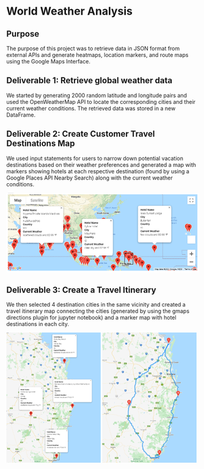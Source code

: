 # World Weather Analysis

## Purpose

The purpose of this project was to retrieve data in JSON format from external APIs and generate heatmaps, location markers, and route maps using the Google Maps Interface.

## Deliverable 1: Retrieve global weather data

We started by generating 2000 random latitude and longitude pairs and used the OpenWeatherMap API to locate the corresponding cities and their current weather conditions. The retrieved data was stored in a new DataFrame.

## Deliverable 2: Create Customer Travel Destinations Map

We used input statements for users to narrow down potential vacation destinations based on their weather preferences and generated a map with markers showing hotels at each respective destination (found by using a Google Places API Nearby Search) along with the current weather conditions.

<img src="https://github.com/linzmacd/World_Weather_Analysis/blob/main/Vacation_Search/WeatherPy_vacation_map.PNG">
 
## Deliverable 3: Create a Travel Itinerary

We then selected 4 destination cities in the same vicinity and created a travel itinerary map connecting the cities (generated by using the gmaps directions plugin for jupyter notebook) and a marker map with hotel destinations in each city.

<img src="https://github.com/linzmacd/World_Weather_Analysis/blob/main/Vacation_Itinerary/WeatherPy_travel_map_markers.PNG" width=49% height=49%> <img src="https://github.com/linzmacd/World_Weather_Analysis/blob/main/Vacation_Itinerary/WeatherPy_travel_map.PNG" width=49% height=49%>